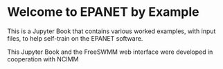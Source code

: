 # Welcome to EPANET by Example 

This is a Jupyter Book that contains various worked examples, with input files, to help self-train on the EPANET software.

This Jupyter Book and the FreeSWMM web interface were developed in cooperation with NCIMM

```{tableofcontents}
```
